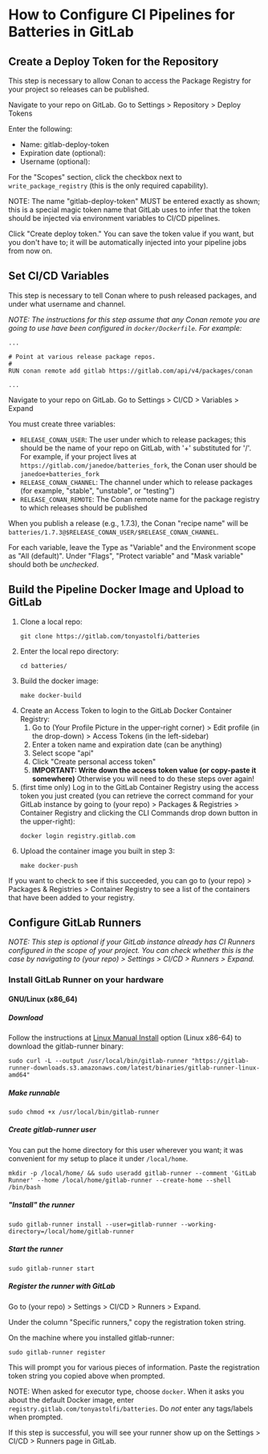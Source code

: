 # How to Configure CI Pipelines for Batteries in GitLab

## Create a Deploy Token for the Repository

This step is necessary to allow Conan to access the Package Registry for your project so releases can be published.

Navigate to your repo on GitLab.  Go to  Settings &gt; Repository &gt; Deploy Tokens

Enter the following:

- Name: gitlab-deploy-token
- Expiration date (optional): <whatever-date-you-want>
- Username (optional): <leave-blank>

For the "Scopes" section, click the checkbox next to `write_package_registry` (this is the only required capability).

NOTE: The name "gitlab-deploy-token" MUST be entered exactly as shown; this is a special magic token name that GitLab uses to infer that the token should be injected via environment variables to CI/CD pipelines.

Click "Create deploy token."  You can save the token value if you want, but you don't have to; it will be automatically injected into your pipeline jobs from now on.

## Set CI/CD Variables 

This step is necessary to tell Conan where to push released packages, and under what username and channel.

_NOTE: The instructions for this step assume that any Conan remote you are going to use have been configured in `docker/Dockerfile`.  For example:_

```docker
...

# Point at various release package repos.
#
RUN conan remote add gitlab https://gitlab.com/api/v4/packages/conan

...
```

Navigate to your repo on GitLab.  Go to  Settings &gt; CI/CD &gt; Variables &gt; Expand

You must create three variables:

- `RELEASE_CONAN_USER`: The user under which to release packages; this should be the name of your repo on GitLab, with '+' substituted for '/'.  For example, if your project lives at `https://gitlab.com/janedoe/batteries_fork`, the Conan user should be `janedoe+batteries_fork`
- `RELEASE_CONAN_CHANNEL`: The channel under which to release packages (for example, "stable", "unstable", or "testing")
- `RELEASE_CONAN_REMOTE`: The Conan remote name for the package registry to which releases should be published

When you publish a release (e.g., 1.7.3), the Conan "recipe name" will be `batteries/1.7.3@$RELEASE_CONAN_USER/$RELEASE_CONAN_CHANNEL`.

For each variable, leave the Type as "Variable" and the Environment scope as "All (default)".  Under "Flags", "Protect variable" and "Mask variable" should both be _unchecked_.

## Build the Pipeline Docker Image and Upload to GitLab

1. Clone a local repo:
   ```shell
   git clone https://gitlab.com/tonyastolfi/batteries
   ```
2. Enter the local repo directory:
   ```shell
   cd batteries/
   ```
3. Build the docker image:
   ```shell
   make docker-build
   ```
4. Create an Access Token to login to the GitLab Docker Container Registry:
   1. Go to (Your Profile Picture in the upper-right corner) &gt; Edit profile (in the drop-down) &gt; Access Tokens (in the left-sidebar)
   2. Enter a token name and expiration date (can be anything)
   3. Select scope "api"
   4. Click "Create personal access token"
   5. **IMPORTANT: Write down the access token value (or copy-paste it somewhere)**  Otherwise you will need to do these steps over again!
5. (first time only) Log in to the GitLab Container Registry using the access token you just created (you can retrieve the correct command for your GitLab instance by going to (your repo) &gt; Packages &amp; Registries &gt; Container Registry and clicking the CLI Commands drop down button in the upper-right):
   ```shell
   docker login registry.gitlab.com
   ```
6. Upload the container image you built in step 3:
   ```shell
   make docker-push
   ```

If you want to check to see if this succeeded, you can go to (your repo) &gt; Packages &amp; Registries &gt; Container Registry to see a list of the containers that have been added to your registry.

## Configure GitLab Runners

_NOTE: This step is optional if your GitLab instance already has CI Runners configured in the scope of your project.  You can check whether this is the case by navigating to (your repo) &gt; Settings &gt; CI/CD &gt; Runners &gt; Expand._

### Install GitLab Runner on your hardware

#### GNU/Linux (x86_64)

##### Download

Follow the instructions at [Linux Manual Install](https://docs.gitlab.com/runner/install/linux-manually.html#using-binary-file) option (Linux x86-64) to download the gitlab-runner binary:

```shell
sudo curl -L --output /usr/local/bin/gitlab-runner "https://gitlab-runner-downloads.s3.amazonaws.com/latest/binaries/gitlab-runner-linux-amd64"
```

##### Make runnable

```shell
sudo chmod +x /usr/local/bin/gitlab-runner
```

##### Create gitlab-runner user

You can put the home directory for this user wherever you want; it was convenient for my setup to place it under `/local/home`.

```shell
mkdir -p /local/home/ && sudo useradd gitlab-runner --comment 'GitLab Runner' --home /local/home/gitlab-runner --create-home --shell /bin/bash
```

##### "Install" the runner

```shell
sudo gitlab-runner install --user=gitlab-runner --working-directory=/local/home/gitlab-runner
```

##### Start the runner

```
sudo gitlab-runner start
```

##### Register the runner with GitLab

Go to (your repo) &gt; Settings &gt; CI/CD &gt; Runners &gt; Expand.

Under the column "Specific runners," copy the registration token string.

On the machine where you installed gitlab-runner:

```shell
sudo gitlab-runner register
```

This will prompt you for various pieces of information.  Paste the registration token string you copied above when prompted.

NOTE: When asked for executor type, choose `docker`.  When it asks you about the default Docker image, enter `registry.gitlab.com/tonyastolfi/batteries`.  Do _not_ enter any tags/labels when prompted.

If this step is successful, you will see your runner show up on the Settings &gt; CI/CD &gt; Runners page in GitLab.
